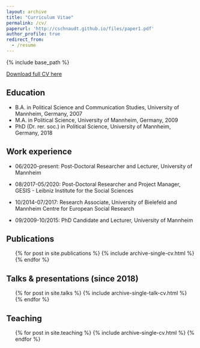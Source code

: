 ```yaml
---
layout: archive
title: "Curriculum Vitae"
permalink: /cv/
paperurl: 'http://cschnaudt.github.io/files/paper1.pdf'
author_profile: true
redirect_from:
  - /resume
---
```


{% include base_path %}

[Download full CV here](http://cschnaudt.github.io/files/CV_Schnaudt.pdf)


## Education

* B.A. in Political Science and Communication Studies, University of Mannheim, Germany, 2007
* M.A. in Political Science, University of Mannheim, Germany, 2009
* PhD (Dr. rer. soc.) in Political Science, University of Mannheim, Germany, 2018

## Work experience

* 06/2020-present: Post-Doctoral Researcher and Lecturer, University of Mannheim

* 08/2017-05/2020: Post-Doctoral Researcher and Project Manager, GESIS - Leibniz Institute for the Social Sciences

* 10/2014-07/2017: Research Associate, University of Bielefeld and Mannheim Centre for European Social Research

* 09/2009-10/2015: PhD Candidate and Lecturer, University of Mannheim

## Publications

  <ul>{% for post in site.publications %}
    {% include archive-single-cv.html %}
  {% endfor %}</ul>

## Talks & presentations (since 2018)

  <ul>{% for post in site.talks %}
    {% include archive-single-talk-cv.html %}
  {% endfor %}</ul>

## Teaching

  <ul>{% for post in site.teaching %}
    {% include archive-single-cv.html %}
  {% endfor %}</ul>
